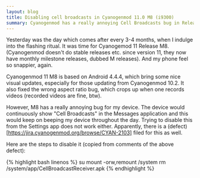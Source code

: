 ```yaml
---
layout: blog
title: Disabling cell broadcasts in Cyanogenmod 11.0 M8 (i9300)
summary: Cyanogenmod has a really annoying Cell Broadcasts bug in Release 11 M8. Here's how to disable it
---
```


Yesterday was the day which comes after every 3-4 months, when I indulge into the flashing ritual. It was time for Cyanogemod 11 Release M8. (Cyanogenmod doesn't do stable releases etc. since version 11, they now have monthly milestone releases, dubbed M releases). And my phone feel so snappier, again.

Cyanogenmod 11 M8 is based on Android 4.4.4, which bring some nice visual updates, especially for those updating from Cyanogenmod 10.2. It also fixed the wrong aspect ratio bug, which crops up when one records videos (recorded videos are fine, btw).

However, M8 has a really annoying bug for my device. The device would continuously show "Cell Broadcasts" in the Messages application and this would keep on beeping my device throughout the day. Trying to disable this from the Settings app does not work either. Apparently, there is a (defect)[https://jira.cyanogenmod.org/browse/CYAN-2103] filed for this as well.

Here are the steps to disable it (copied from comments of the above defect):

{% highlight bash linenos %}
    su
    mount -orw,remount /system
    rm /system/app/CellBroadcastReceiver.apk
{% endhighlight %}